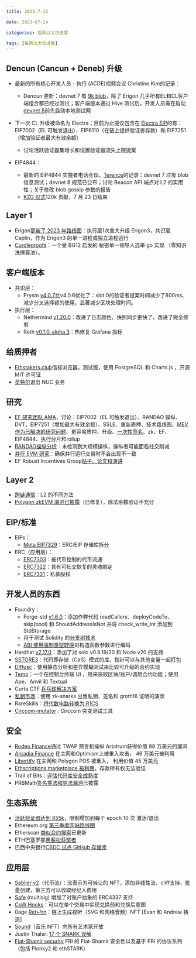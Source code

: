 ```yaml
---
title: 2023-7-15

date: 2023-07-24	

categories: 每周以太坊进展	

tags: [每周以太坊进展]
---	
```


## Dencun (Cancun + Deneb) 升级

- 最新的所有核心开发人员 - 执行 (ACDE)视频会议 Christine Kim的记录：

  - Dencun 更新：devnet 7 有 [9k blob](https://blobscan.com/)，除了 Erigon 几乎所有EL和CL客户端组合都已经过测试；客户端版本通过 Hive 测试后，开发人员需在启动[devnet 8](https://notes.ethereum.org/@ethpandaops/dencun-devnet-8)前先启动本地测试网
- 下一次 CL 升级被命名为 Electra；目前为止提议包含在 [Electra EIP](https://github.com/ethereum/consensus-specs/issues/3449)的有：EIP7002（EL 可触发退出）、EIP6110（在链上提供验证者存款）和 EIP7251（增加验证者最大有效余额）
  - 讨论活跃验证器集增长和设置验证器流失上限提案

- EIP4844：

  - 最新的 EIP4844 实施者电话会议。[Terence](https://twitter.com/terencechain/status/1678447832217395203)的记录：devnet 7 垃圾 blob 信息测试；devnet 8 规范已公布；讨论 Beacon API 端点对 L2 的实用性；关于修改 blob gossip 参数的报告
  - [KZG 仪式](https://ceremony.ethereum.org/)120k 贡献，7 月 23 日结束

## Layer 1

- Erigon[更新了 2023 年路线图](https://twitter.com/erigoneth/status/1677731373262446597)：执行层1次重大升级 Erigon3，共识层 Caplin，作为 Erigon3 的单一进程或独立进程运行
- [Curdleproofs](https://github.com/jsign/go-curdleproofs#readme)：一个受 BG12 启发的 秘密单一领导人选举 go 实现 （零知识洗牌算法）。

## 客户端版本

- 共识层：
  - Prysm [v4.0.7](https://github.com/prysmaticlabs/prysm/releases/tag/v4.0.7)比v4.0.6优化了：slot 0的验证者提案时间减少了800ms、减少分叉选择锁的使用，显著减少区块处理时间。
- 执行层：
  - Nethermind [v1.20.0](https://github.com/NethermindEth/nethermind/releases/tag/1.20.0)：改进了日志颜色、快照同步更快了，改进了完全修剪
  - Reth [v0.1.0-alpha.3](https://github.com/paradigmxyz/reth/releases/tag/v0.1.0-alpha.3)：热修复 Grafana 指标

## 给质押者

- [Ethstakers.club](https://ethstakers.club/)信标浏览器，测试版，使用 PostgreSQL 和 Charts.js ，开源 MIT 许可证
- [英特尔](https://www.servethehome.com/intel-exiting-the-pc-business-as-it-stops-investment-in-the-intel-nuc/)退出 NUC 业务

## 研究

- [EF 研究团队 AMA](https://www.reddit.com/r/ethereum/comments/14vpyb3/ama_we_are_ef_research_pt_10_12_july_2023/)，讨论：EIP7002（EL 可触发退出）、RANDAO 操纵、DVT、EIP7251（增加最大有效余额）、SSLE、重新质押、技术路线图、[MEV 作为已解决的研究问题](https://www.reddit.com/r/ethereum/comments/14vpyb3/comment/jrny7o2)、更容易质押、升级、[一次性签名](https://www.reddit.com/r/ethereum/comments/14vpyb3/comment/jrnyxa8/)、zk、EF、EIP4844、执行分片和rollup
- [RANDAO操纵分析](https://ethresear.ch/t/selfish-mixing-and-randao-manipulation/16081)：未检测到大规模操纵，操纵者可能面临社交削减
- [并行 EVM 研究](https://rakita.github.io/blog/blog/parallel-evm-claim/)：确保并行运行交易时不会出现不一致
- EF Robust Incentives Group[帖子、论文和演讲](https://efdn.notion.site/Robust-Incentives-Group-homepage-802339956f2745a5964d8461c5ccef02)

## Layer 2

- [跨链通信](https://taiko.mirror.xyz/ryYEi4gAeOWwyERqYTs7CPbNEOYXaEeiMEui6gdlnyg)：L2 的不同方法
- [Polygon zkEVM 漏洞已披露](https://twitter.com/SpearbitDAO/status/1679189382907953180)（已修复），除法余数验证不充分

## EIP/标准

- EIPs：
  - [Meta EIP7329](https://github.com/ethereum/EIPs/pull/7329/files)：ERC/EIP 存储库拆分 
- ERC（应用层）：
  - [ERC7303](https://github.com/ethereum/EIPs/pull/7303/files)：被代币控制的代币流通
  - [ERC7322](https://github.com/ethereum/EIPs/pull/7322/files)：具有可社交恢复的灵魂绑定
  - [ERC7331](https://github.com/ethereum/EIPs/pull/7331/files)：私募股权

## 开发人员的东西

- Foundry：
  - Forge-std [v1.6.0](https://github.com/foundry-rs/forge-std/releases/tag/v1.6.0)：添加作弊代码 readCallers、deployCodeTo、skip(bool) 和 ShouldAddressIsNot 并将 check_write_int 添加到 StdStorage
  - 用于测试 Solidity 的[分支树技术](https://twitter.com/PaulRBerg/status/1679914755014942720)
  - [ABI 使用强制类型转换](https://twitter.com/paulrberg/status/1679184862928830479)对构造函数参数进行编码
- Hardhat [v2.17.0](https://github.com/NomicFoundation/hardhat/releases/tag/hardhat%402.17.0)：添加了对 solc v0.8.19/20 和 Node v20 的支持
- [SSTORE3](https://github.com/philogy/sstore3#readme)：代码即存储（CaS）模式的库，指针可以与其他变量一起打包
- [Diffusc](https://blog.trailofbits.com/2023/07/07/differential-fuzz-testing-upgradeable-smart-contracts-with-diffusc/)：使用静态分析和差异模糊测试来比较可升级的合约实现
- [Temo](https://github.com/wolovim/temo#readme)：一个在控制台终端 UI ，用来获取区块/账户/调用合约功能；使用 Ape、Anvil 和 Textual
- Curta CTF [乒乓球解决方案](https://twitter.com/exp_table/status/1678260264893026305)
- [私钥市场](https://github.com/dmpierre/eth-private-market#readme)：使用 zk-snarks 出售私钥、签名和 groth16 证明的演示
- RareSkills：[将代数电路转换为 R1CS](https://www.rareskills.io/post/rank-1-constraint-system)
- [Circcom-mutator](https://github.com/aviggiano/circom-mutator#readme) : Circcom 突变测试工具

## 安全

- [Rodeo Finance](https://medium.com/@Rodeo_Finance/rodeo-post-mortem-overview-f35635c14101)通过 TWAP 预言机操纵 Arbitrum获得价值 88 万美元的漏洞
- [Arcadia Finance](https://arcadiafinance.medium.com/post-mortem-72e9d24a79b0) 在主网和Optimism上被重入攻击， 46 万美元被利用
- [Libertify](https://twitter.com/peckshield/status/1678688731908411393) 在主网和 Polygon POS 被重入， 利用价值 45 万美元
- [Ethscriptions marketplace 被利用](https://twitter.com/dumbnamenumbers/status/1679259067833786374)，存款所有权无法验证
- Trail of Bits：[评估代码库安全成熟度](https://blog.trailofbits.com/2023/07/14/evaluating-blockchain-security-maturity/)
- PRBMath[签名乘法和除法漏洞](https://medium.com/certora/problems-in-solidity-fixed-point-libraries-certora-bug-disclosure-987f504daca4)已披露

## 生态系统

- [活跃验证器达到 655k](https://twitter.com/nanexcool/status/1678055882708463616)，限制增加到每个 epoch 10 次 激活/退出
- Ethereum.org [第三季度网站路线图](https://github.com/ethereum/ethereum-org-website/issues/10666)
- Etherscan [类似合约搜索](https://twitter.com/etherscan/status/1678387777254346754)已更新
- ETH巴塞罗那[黑客松获奖者](https://ethbarcelona.devfolio.co/projects?show_winners=true)
- 巴西中央银行[CBDC 试点 GitHub 存储库](https://twitter.com/0xCygaar/status/1678818653305819136)

## 应用层

- [Sablier v2](https://medium.com/sablier/introducing-sablier-v2-b72f1aa7e458)（代币流）：流表示为可转让的 NFT，添加非线性流、cliff支持、批量创建，第三方可以收取经纪人费用
- [Safe](https://safe.mirror.xyz/rjWPvQjH9XEC2bADp-9Q1ZEW675pMu41hWsoX5v0Ros) (multisig) 增加了对账户抽象的 ERC4337 支持
- [CoW Hooks](https://blog.cow.fi/cow-hooks-you-are-in-control-480ccb40044a)：可以在单个交易中实现兑换前和兑换后意图
- 0age [Ret↵rn](https://twitter.com/z0age/status/1678775028270370822)：链上生成视听（SVG 和网络音频）NFT [Evan 和 Andrew 铸造]
- [Sound](https://sound.mirror.xyz/W5F4DasupahnF_AyT5TwXSzKWJcOqHLuxf9nI0piPOE)（音乐 NFT）向所有艺术家开放
- Justin Thaler: [17 个 SNARK 误解](https://a16zcrypto.com/posts/article/17-misconceptions-about-snarks/)
- [Fiat-Shamir security](https://eprint.iacr.org/2023/1071) FRI 的 Fiat-Shamir 安全性以及基于 FRI 的协议系列（包括 Plonky2 和 ethSTARK）